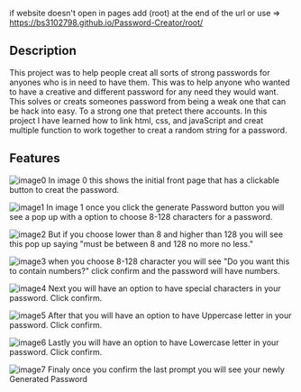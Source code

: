 if website doesn't open in pages add (root) at the end of the url or use => https://bs3102798.github.io/Password-Creator/root/
## Description

This project was to help people creat all sorts of strong passwords for anyones who is in need to have them. This was to help anyone who wanted to have a creative and different password for any need they would want. This solves or creats someones password from being a weak one that can be hack into easy. To a strong one that pretect there accounts. In this project I have learned how to link html, css, and javaScript and creat multiple function to work together to creat a random string for a password. 

## Features
![image0](https://user-images.githubusercontent.com/125920093/230828296-3d10dadf-e276-48e2-890a-ad9c17147b47.jpeg)
In image 0 this shows the initial front page that has a clickable button to creat the password.


![image1](https://user-images.githubusercontent.com/125920093/230828418-9eb54da0-4b9b-474f-a9a4-b348d3d69b7e.jpeg)
In image 1 once you click the generate Password button you will see a pop up with a option to choose 8-128 characters for a password.


![image2](https://user-images.githubusercontent.com/125920093/230828470-f3e78c09-a6c5-4c4b-8633-1b76bdc77c71.jpeg)
But if you choose lower than 8 and higher than 128 you will see this pop up saying "must be between 8 and 128 no more no less."


![image3](https://user-images.githubusercontent.com/125920093/230828489-0d7077a8-6610-4d1a-ab63-de0741871636.jpeg)
when you choose 8-128 character you will see "Do you want this to contain numbers?" click confirm and the password will have numbers.


![image4](https://user-images.githubusercontent.com/125920093/230828509-ebb9fc22-3b7c-422c-87dd-4836a32f2c5a.jpeg)
Next you will have an option to have special characters in your password. Click confirm.


![image5](https://user-images.githubusercontent.com/125920093/230828539-cc61afe6-7a52-4082-a4bd-f931d2948d31.jpeg)
After that you will have an option to have Uppercase letter in your password.
Click confirm. 


![image6](https://user-images.githubusercontent.com/125920093/230828566-8e6543e2-1751-4967-8cc2-b1d267f096fc.jpeg)
Lastly you will have an option to have Lowercase letter in your password.
Click confirm.


![image7](https://user-images.githubusercontent.com/125920093/230828579-dff4c2dc-0305-4250-bb4d-70255aa195db.jpeg)
Finaly once you confirm the last prompt you will see your newly Generated Password
